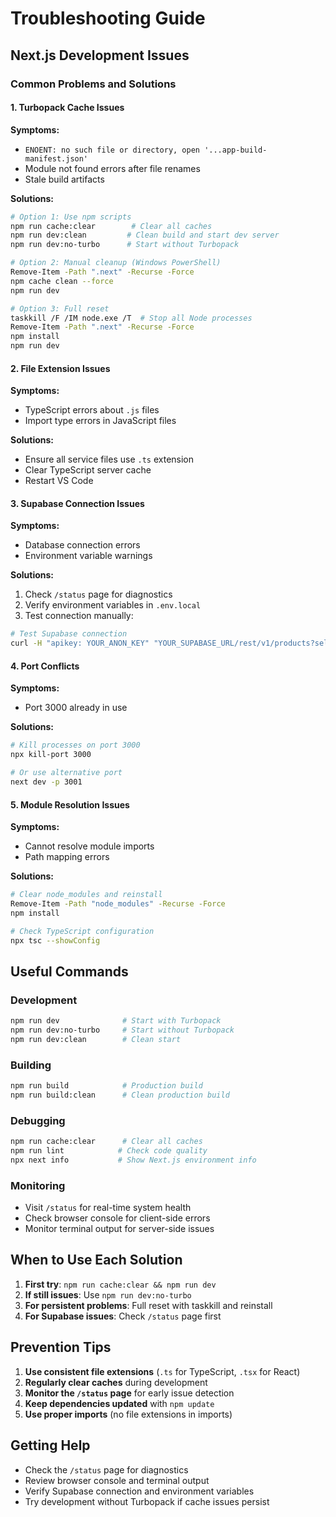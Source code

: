 # Troubleshooting Guide

## Next.js Development Issues

### Common Problems and Solutions

#### 1. Turbopack Cache Issues
**Symptoms:**
- `ENOENT: no such file or directory, open '...app-build-manifest.json'`
- Module not found errors after file renames
- Stale build artifacts

**Solutions:**
```bash
# Option 1: Use npm scripts
npm run cache:clear        # Clear all caches
npm run dev:clean         # Clean build and start dev server
npm run dev:no-turbo      # Start without Turbopack

# Option 2: Manual cleanup (Windows PowerShell)
Remove-Item -Path ".next" -Recurse -Force
npm cache clean --force
npm run dev

# Option 3: Full reset
taskkill /F /IM node.exe /T  # Stop all Node processes
Remove-Item -Path ".next" -Recurse -Force
npm install
npm run dev
```

#### 2. File Extension Issues
**Symptoms:**
- TypeScript errors about `.js` files
- Import type errors in JavaScript files

**Solutions:**
- Ensure all service files use `.ts` extension
- Clear TypeScript server cache
- Restart VS Code

#### 3. Supabase Connection Issues
**Symptoms:**
- Database connection errors
- Environment variable warnings

**Solutions:**
1. Check `/status` page for diagnostics
2. Verify environment variables in `.env.local`
3. Test connection manually:
```bash
# Test Supabase connection
curl -H "apikey: YOUR_ANON_KEY" "YOUR_SUPABASE_URL/rest/v1/products?select=count"
```

#### 4. Port Conflicts
**Symptoms:**
- Port 3000 already in use

**Solutions:**
```bash
# Kill processes on port 3000
npx kill-port 3000

# Or use alternative port
next dev -p 3001
```

#### 5. Module Resolution Issues
**Symptoms:**
- Cannot resolve module imports
- Path mapping errors

**Solutions:**
```bash
# Clear node_modules and reinstall
Remove-Item -Path "node_modules" -Recurse -Force
npm install

# Check TypeScript configuration
npx tsc --showConfig
```

## Useful Commands

### Development
```bash
npm run dev              # Start with Turbopack
npm run dev:no-turbo     # Start without Turbopack
npm run dev:clean        # Clean start
```

### Building
```bash
npm run build            # Production build
npm run build:clean      # Clean production build
```

### Debugging
```bash
npm run cache:clear      # Clear all caches
npm run lint            # Check code quality
npx next info           # Show Next.js environment info
```

### Monitoring
- Visit `/status` for real-time system health
- Check browser console for client-side errors
- Monitor terminal output for server-side issues

## When to Use Each Solution

1. **First try**: `npm run cache:clear && npm run dev`
2. **If still issues**: Use `npm run dev:no-turbo`
3. **For persistent problems**: Full reset with taskkill and reinstall
4. **For Supabase issues**: Check `/status` page first

## Prevention Tips

1. **Use consistent file extensions** (`.ts` for TypeScript, `.tsx` for React)
2. **Regularly clear caches** during development
3. **Monitor the `/status` page** for early issue detection
4. **Keep dependencies updated** with `npm update`
5. **Use proper imports** (no file extensions in imports)

## Getting Help

- Check the `/status` page for diagnostics
- Review browser console and terminal output
- Verify Supabase connection and environment variables
- Try development without Turbopack if cache issues persist
